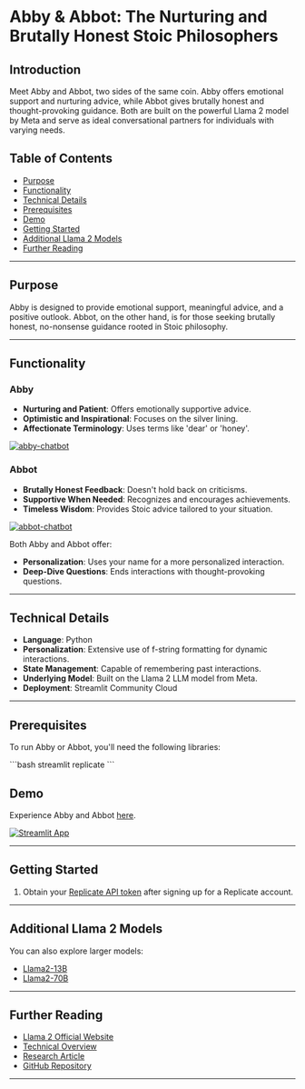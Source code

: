 # Abby & Abbot: The Nurturing and Brutally Honest Stoic Philosophers

## Introduction

Meet Abby and Abbot, two sides of the same coin. Abby offers emotional support and nurturing advice, while Abbot gives brutally honest and thought-provoking guidance. Both are built on the powerful Llama 2 model by Meta and serve as ideal conversational partners for individuals with varying needs.

## Table of Contents
- [Purpose](#purpose)
- [Functionality](#functionality)
- [Technical Details](#technical-details)
- [Prerequisites](#prerequisites)
- [Demo](#demo)
- [Getting Started](#getting-started)
- [Additional Llama 2 Models](#additional-llama-2-models)
- [Further Reading](#further-reading)

---

## Purpose

Abby is designed to provide emotional support, meaningful advice, and a positive outlook. Abbot, on the other hand, is for those seeking brutally honest, no-nonsense guidance rooted in Stoic philosophy.

---

## Functionality


### Abby
- **Nurturing and Patient**: Offers emotionally supportive advice.
- **Optimistic and Inspirational**: Focuses on the silver lining.
- **Affectionate Terminology**: Uses terms like 'dear' or 'honey'.

[![abby-chatbot](https://files.juanjaramillo.tech/abby.webp)]([https://abby-chatbot.streamlit.app](https://abby-chatbot.streamlit.app))

### Abbot
- **Brutally Honest Feedback**: Doesn't hold back on criticisms.
- **Supportive When Needed**: Recognizes and encourages achievements.
- **Timeless Wisdom**: Provides Stoic advice tailored to your situation.

[![abbot-chatbot](https://files.juanjaramillo.tech/abbot.webp)]([https://abbot-chatbot.streamlit.app](https://abbot-chatbot.streamlit.app))

Both Abby and Abbot offer:
- **Personalization**: Uses your name for a more personalized interaction.
- **Deep-Dive Questions**: Ends interactions with thought-provoking questions.

---

## Technical Details

- **Language**: Python
- **Personalization**: Extensive use of f-string formatting for dynamic interactions.
- **State Management**: Capable of remembering past interactions.
- **Underlying Model**: Built on the Llama 2 LLM model from Meta.
- **Deployment**: Streamlit Community Cloud

---

## Prerequisites

To run Abby or Abbot, you'll need the following libraries:

\`\`\`bash
streamlit
replicate
\`\`\`

## Demo

Experience Abby and Abbot [here](https://abby-chatbot.streamlit.app/).

[![Streamlit App](https://static.streamlit.io/badges/streamlit_badge_black_white.svg)](https://llama2.streamlitapp.com/)

---

## Getting Started

1. Obtain your [Replicate API token](https://replicate.com/account/api-tokens) after signing up for a Replicate account.

---

## Additional Llama 2 Models

You can also explore larger models:
- [Llama2-13B](https://replicate.com/a16z-infra/llama13b-v2-chat)
- [Llama2-70B](https://replicate.com/replicate/llama70b-v2-chat)

---

## Further Reading

- [Llama 2 Official Website](https://ai.meta.com/llama/)
- [Technical Overview](https://ai.meta.com/resources/models-and-libraries/llama/)
- [Research Article](https://ai.meta.com/research/publications/llama-2-open-foundation-and-fine-tuned-chat-models/)
- [GitHub Repository](https://github.com/facebookresearch/llama/tree/main)

---
